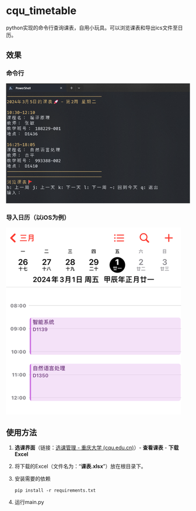 # cqu_timetable

python实现的命令行查询课表，自用小玩具。可以浏览课表和导出ics文件至日历。

## 效果

### 命令行

<img src="assets/example.png" alt="img1" style="zoom: 67%;" />

### 导入日历（以iOS为例）

<img src="assets/example2.jpg" alt="img2" style="zoom:50%;" />

## 使用方法

1. **选课界面**（链接：[选课管理 - 重庆大学 (cqu.edu.cn)](https://my.cqu.edu.cn/enroll/CourseStuSelectionList)）- **查看课表** - **下载Excel**

2. 将下载的Excel（文件名为：“**课表.xlsx**”）放在根目录下。

3. 安装需要的依赖

   ```
   pip install -r requirements.txt
   ```

4. 运行main.py
